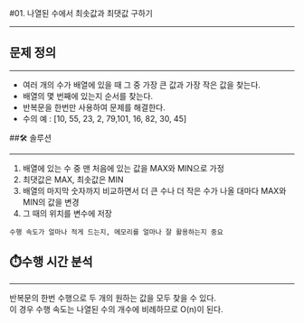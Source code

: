 #01. 나열된 수에서 최솟값과 최댓값 구하기

---

## 문제 정의

---
* 여러 개의 수가 배열에 있을 때 그 중 가장 큰 값과 가장 작은 값을 찾는다.
* 배열의 몇 번째에 있는지 순서를 찾는다.
* 반복문을 한번만 사용하여 문제를 해결한다.
* 수의 예 : [10, 55, 23, 2, 79,101, 16, 82, 30, 45]

##🛠 솔루션

---
1) 배열에 있는 수 중 맨 처음에 있는 값을 MAX와 MIN으로 가정 <br>
2) 최댓값은 MAX, 최솟값은 MIN<br>
3) 배열의 마지막 숫자까지 비교하면서 더 큰 수나 더 작은 수가 나올 대마다 MAX와 MIN의 값을 변경
4) 그 때의 위치를 변수에 저장

`수행 속도가 얼마나 적게 드는지, 메모리를 얼마나 잘 활용하는지 중요`

## ⏱️수행 시간 분석

---
반복문의 한번 수행으로 두 개의 원하는 값을 모두 찾을 수 있다.<br>
이 경우 수행 속도는 나열된 수의 개수에 비례하므로 O(n)이 된다.
